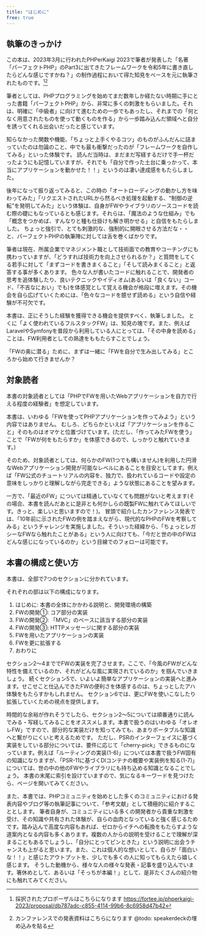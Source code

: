 ```yaml
---
title: "はじめに"
free: true
---
```


## 執筆のきっかけ

この本は、2023年3月に行われたPHPerKaigi 2023で筆者が発表した「名著「パーフェクトPHP」のPart3に出てきたフレームワークを令和5年に書き直したらどんな感じですかね？」の制作過程において得た知見をベースを元に執筆されたものです。[^proposal][^talk]



[^proposal]:  採択されたプロポーザルはこちらになります https://fortee.jp/phperkaigi-2023/proposal/db787adc-c855-4114-99b6-8c6958d47b42
[^talk]: カンファレンスでの発表資料はこちらになります @todo: speakerdeckの埋め込みを貼る



筆者としては、PHPプログラミングを始めてまだ数年しか経たない時期に手にとった書籍「パーフェクトPHP」から、非常に多くの刺激をもらいました。それは、明確に「中級者」に向けて進むための一歩でもあったし、それまでの「何となく用意されたものを使って動くものを作る」から一歩踏み込んだ領域へと自分を誘ってくれる出会いだったと感じています。

知らなかった関数や機能、「ちょっと上手くやるコツ」のものがふんだんに詰まっていたのは勿論のこと、中でも最も衝撃だったのが「フレームワークを自作してみる」といった体験です。
読んだ当時は、まだまだ写経するだけで手一杯だったようにも記憶していますが、それでも「自分で作った土台に乗っかって、本当にアプリケーションを動かせた！！」というのは凄い達成感をもたらしました。

後年になって振り返ってみると、この時の「オートローディングの動かし方を味わってみた」「リクエストされたURLから然るべき処理を起動する、"制御の逆転"を発明してみた」という体験は、自身がFWやライブラリのソースコードを読む際の礎にもなっているとも感じます。それらは、「魔法のような仕組み」でも「概念をつかめば、すんなりと種も仕掛けも解き明かせる」と自信をもたらしました。
ちょっと強引で、とても刺激的な、強制的に開眼させる方法だな・・と、パーフェクトPHPの執筆陣に対しては舌を巻くばかりです。

筆者は現在、所属企業でマネジメント職として技術面での教育やコーチングにも携わっていますが、「どうすれば技術力を向上させられるか？」と質問をしてくる若手に対して「まずコードを書きまくること」「そして読みまくること」と返答する事が多くあります。
色々な人が書いたコードに触れることで、開発者の思考を追体験したり、良いテクニックやイディオム(あるいは「良くない」コード、「不吉なにおい」でも)を体感覚として覚える機会が格段に増えます。その機会を自ら広げていくためには、「色々なコードを臆せず読める」という自信や経験が不可欠です。

本書は、正にそうした経験を獲得できる機会を提供すべく、執筆しました。
とくに「よく使われているフルスタックFW」は、知見の塊です。また、例えばLaravelやSymfonyを普段から利用している人にとっては、「その中身を読める」ことは、FW利用者としての熟達をももたらすことでしょう。

「FWの奥に潜る」ために、まずは一緒に「FWを自分で生み出してみる」ところから始めて行きませんか？

## 対象読者

本書の対象読者としては「PHPでFWを用いたWebアプリケーションを自力で行える程度の経験者」を想定しています。

本書は、いわゆる「FWを使ってPHPアプリケーションを作ってみよう」という内容ではありません。
むしろ、どちらかといえば「アプリケーションを作ること」そのものはオマケと位置づけています。(ただし、「作ってみたFWを使う」ことで「FWが何をもたらすか」を体感できるので、しっかりと触れていきます。)

そのため、対象読者としては、何らかのFW(1つでも構いません)を利用した円滑なWebアプリケーション開発が可能なレベルにあることを目安としてます。例えば「FW公式のチュートリアルの内容を、独力で、扱われているコードや設定の意味をしっかりと理解しながら完走できる」ような状態にあることを望みます。

一方で、「最近のFW」については精通していなくても問題がないと考えます(その場合、本書を読んだあとに是非とも何かしらの既製FWに触れてみてほしいです。きっと、楽しいと思いますので！)。
冒頭で紹介したカンファレンス発表では、「10年前に示されたFWの例を踏まえながら、現代的なPHPのFWを考察してみる」というチャレンジを実施しました。そういった経緯から、「ちょっとレガシーなFWなら触れたことがある」という人に向けても、「今だと世の中のFWはどんな感じになっているのか」という目線でのフォローは可能です。

## 本書の構成と使い方

本書は、全部で7つのセクションに分かれています。

それぞれの部は以下の構成になります。

1. はじめに: 本書の全体にかかわる説明と、開発環境の構築
2. FWの開発①: コア部分の実装
3. FWの開発②: 「MVC」のベースに該当する部分の実装
4. FWの開発③: HTTPメッセージに関する部分の実装
5. FWを用いたアプリケーションの実装
6. FWを更に拡張する
7. おわりに

セクション2〜4まででFWの実装を完了させます。ここで、「今風のFWがどんな特性を備えているのか、それがどんな風に実現されているのか」を掴んでいきましょう。
続くセクション5で、いよいよ簡単なアプリケーションの実装へと進みます。せこせこと仕込んできたFWの便利さを体感するのは、ちょっとしたアハ体験をもたらすかもしれません。
セクション6では、更にFWを使いこなしたり拡張していくための視点を提供します。

時間的な余裕が作れそうでしたら、セクション2〜5については順番通りに読んでみる・写経してみることをオススメします。本書で扱うのはいわゆる「オレオレFW」ですので、部分的な実装だけを知ってみても、あまりポータブルな知識へと繋がりにくいと考えるためです。
ただし、PSRのインターフェイスに基づく実装をしている部分については、要件に応じて「cherry-pick」できるものになっています。例えば「ルーティングの実装(1-6)」については本書で扱うFW固有の知識になりますが、「PSR-11に基づくDIコンテナの概要や実装例を知る(1-7)」については、世の中の他のFWやライブラリにも持ち込める知識となることでしょう。
本書の末尾に索引を設けていますので、気になるキーワードを見つけたら、ページを開いてみてください。

また、本書では、PHPコミュニティを始めとした多くのコミュニティにおける発表内容やブログ等の執筆記事について、「参考文献」として積極的に紹介することとします。
筆者自身が、コミュニティにいる多くの開発者から貴重な刺激を受け、その知識や共有された体験が、自らの血肉となっていると強く感じるためです。踏み込んで高度な内容もあれば、ゼロからイチへの転換をもたらすような道案内となる内容も多くあります。複数の人からの説明を受けることで理解が深まることもあるでしょうし、「自分にとってピンときた」という説明に出会うチャンスも上がると思います。また、これは個人的な想いとして、自らが「面白いな！！」と感じたアウトプットを、少しでも多くの人に知ってもらえたら嬉しく感じます。
そうした動機から、様々な人の様々な発表・記事を盛り込んでいます。箸休めとして、あるいは「そっちが本編！」として、是非たくさんの紹介物にも触れてみてください。
